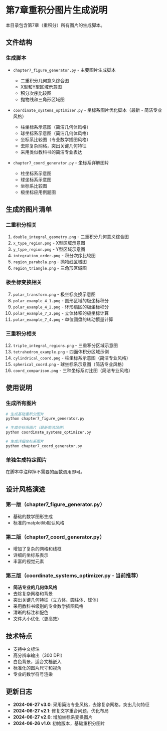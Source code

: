 # 第7章重积分图片生成说明

本目录包含第7章（重积分）所有图片的生成脚本。

## 文件结构

### 生成脚本
- `chapter7_figure_generator.py` - 主要图片生成脚本
  - 二重积分几何意义综合图
  - X型和Y型区域示意图
  - 积分次序比较图
  - 抛物线和三角形区域图

- `coordinate_systems_optimizer.py` - 坐标系图片优化脚本（最新 - 简洁专业风格）
  - 柱坐标系示意图（简洁几何体风格）
  - 球坐标系示意图（简洁几何体风格）
  - 坐标系比较图（专业数学插图风格）
  - 去除复杂网格，突出关键几何特征
  - 采用类似教科书的简洁专业表达

- `chapter7_coord_generator.py` - 坐标系详解图片
  - 柱坐标系示意图
  - 球坐标系示意图
  - 坐标系比较图
  - 极坐标应用例题图

## 生成的图片清单

### 二重积分相关
1. `double_integral_geometry.png` - 二重积分几何意义综合图
2. `x_type_region.png` - X型区域示意图
3. `y_type_region.png` - Y型区域示意图
4. `integration_order.png` - 积分次序比较图
5. `region_parabola.png` - 抛物线区域图
6. `region_triangle.png` - 三角形区域图

### 极坐标变换相关
7. `polar_transform.png` - 极坐标变换示意图
8. `polar_example_4_1.png` - 圆形区域的极坐标积分
9. `polar_example_4_2.png` - 环形扇区的极坐标积分
10. `polar_example_7_2.png` - 立体体积的极坐标计算
11. `polar_example_7_4.png` - 单位圆盘的转动惯量计算

### 三重积分相关
12. `triple_integral_regions.png` - 三重积分区域示意图
13. `tetrahedron_example.png` - 四面体积分区域示例
14. `cylindrical_coord.png` - 柱坐标系示意图（简洁专业风格）
15. `spherical_coord.png` - 球坐标系示意图（简洁专业风格）
16. `coord_comparison.png` - 三种坐标系对比图（简洁专业风格）

## 使用说明

### 生成所有图片
```bash
# 生成基础重积分图片
python chapter7_figure_generator.py

# 生成坐标系图片（最新简洁风格）
python coordinate_systems_optimizer.py

# 生成详细坐标系图片
python chapter7_coord_generator.py
```

### 单独生成特定图片
在脚本中注释掉不需要的函数调用即可。

## 设计风格演进

### 第一版（chapter7_figure_generator.py）
- 基础的数学图形生成
- 标准的matplotlib默认风格

### 第二版（chapter7_coord_generator.py）
- 增加了复杂的网格和线框
- 详细的坐标系表示
- 丰富的视觉元素

### 第三版（coordinate_systems_optimizer.py - 当前推荐）
- **简洁专业的几何体风格**
- 去除复杂网格和背景
- 突出关键几何特征（立方体、圆柱体、球体）
- 采用教科书级别的专业数学插图风格
- 清晰的标注和配色
- 文件大小优化（更高效）

## 技术特点

- 支持中文标注
- 高分辨率输出（300 DPI）
- 白色背景，适合文档嵌入
- 标准化的图片尺寸和视角
- 专业的数学符号渲染

## 更新日志

- **2024-06-27 v3.0**: 采用简洁专业风格，去除复杂网格，突出几何特征
- **2024-06-27 v2.1**: 修复文字重合问题，优化布局
- **2024-06-27 v2.0**: 增加坐标系变换图片
- **2024-06-26 v1.0**: 初始版本，基础重积分图片 